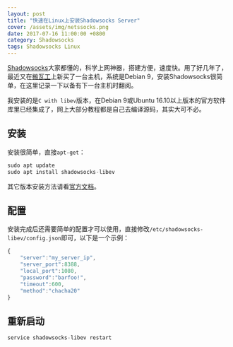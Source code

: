 ```yaml
---
layout: post
title: "快速在Linux上安装Shadowsocks Server"
cover: /assets/img/netssocks.png
date: 2017-07-16 11:00:00 +0800
category: Shadowsocks
tags: Shadowsocks Linux
---
```


[Shadowsocks](https://shadowsocks.org)大家都懂的，科学上网神器，搭建方便，速度快。用了好几年了，最近又在[搬瓦工](https://bwh88.net/aff.php?aff=47540)上新买了一台主机，系统是Debian 9，安装Shadowsocks很简单，在这里记录一下以备有下一台主机时翻阅。

我安装的是`C with libev`版本，在Debian 9或Ubuntu 16.10以上版本的官方软件库里已经集成了，网上大部分教程都是自己去编译源码，其实大可不必。

## 安装

安装很简单，直接`apt-get`：
```c
sudo apt update
sudo apt install shadowsocks-libev
```

其它版本安装方法请看[官方文档](https://shadowsocks.org/en/download/servers.html)。

## 配置

安装完成后还需要简单的配置才可以使用，直接修改`/etc/shadowsocks-libev/config.json`即可，以下是一个示例：

```javascript
{
    "server":"my_server_ip",
    "server_port":8388,
    "local_port":1080,
    "password":"barfoo!",
    "timeout":600,
    "method":"chacha20"
}
```

## 重新启动

```c
service shadowsocks-libev restart
```

